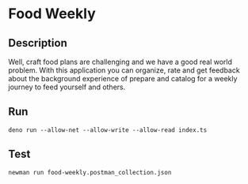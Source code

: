 # Food Weekly

## Description

Well, craft food plans are challenging and we have a good real world problem.
With this application you can organize, rate and get feedback about the
background experience of prepare and catalog for a weekly journey to feed yourself
and others.

## Run

```
deno run --allow-net --allow-write --allow-read index.ts
```

## Test

```
newman run food-weekly.postman_collection.json
```